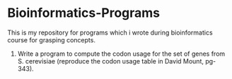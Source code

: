 # Bioinformatics-Programs
This is my repository for programs which i wrote during bioinformatics course for grasping concepts.

1.	Write a program to compute the codon usage for the set of genes from S. cerevisiae (reproduce the codon usage table in David Mount, pg-343).
